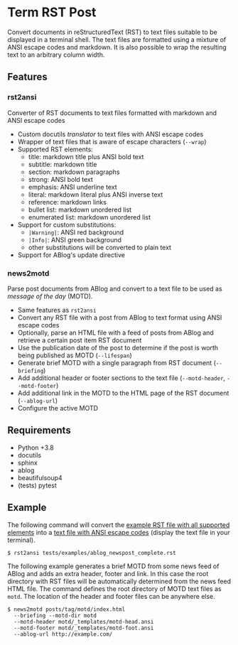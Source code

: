 # Term RST Post

Convert documents in reStructuredText (RST) to text files suitable to be displayed in a terminal shell. The text files are formatted using a mixture of ANSI escape codes and markdown. It is also possible to wrap the resulting text to an arbitrary column width.

## Features

### rst2ansi

Converter of RST documents to text files formatted with markdown and ANSI escape codes

* Custom docutils *translator* to text files with ANSI escape codes
* Wrapper of text files that is aware of escape characters (``--wrap``)
* Supported RST elements:
  * title: markdown title plus ANSI bold text
  * subtitle: markdown title
  * section: markdown paragraphs
  * strong: ANSI bold text
  * emphasis: ANSI underline text
  * literal: markdown literal plus ANSI inverse text
  * reference: markdown links
  * bullet list: markdown unordered list
  * enumerated list: markdown unordered list
* Support for custom substitutions:
  * ``|Warning|``: ANSI red background
  * ``|Info|``: ANSI green background
  * other substitutions will be converted to plain text
* Support for ABlog's update directive

### news2motd

Parse post documents from ABlog and convert to a text file to be used as *message of the day* (MOTD).

* Same features as ``rst2ansi``
* Convert any RST file with a post from ABlog to text format using ANSI escape codes
* Optionally, parse an HTML file with a feed of posts from ABlog and retrieve a certain post item RST document
* Use the publication date of the post to determine if the post is worth being published as MOTD (``--lifespan``)
* Generate brief MOTD with a single paragraph from RST document (``--briefing``)
* Add additional header or footer sections to the text file (``--motd-header``, ``--motd-footer``)
* Add additional link in the MOTD to the HTML page of the RST document (``--ablog-url``)
* Configure the active MOTD

## Requirements

* Python +3.8
* docutils
* sphinx
* ablog
* beautifulsoup4
* (tests) pytest

## Example

The following command will convert the [example RST file with all supported elements](tests/examples/ablog_newspost_complete.rst) into a [text file with ANSI escape codes](tests/references/ablog_newspost_complete.ansi) (display the text file in your terminal).

```
$ rst2ansi tests/examples/ablog_newspost_complete.rst
```

The following example generates a brief MOTD from some news feed of ABlog and adds an extra header, footer and link. In this case the root directory with RST files will be automatically determined from the news feed HTML file. The command defines the root directory of MOTD text files as ``motd``. The location of the header and footer files can be anywhere else.

```
$ news2motd posts/tag/motd/index.html
  --briefing --motd-dir motd
  --motd-header motd/_templates/motd-head.ansi
  --motd-footer motd/_templates/motd-foot.ansi
  --ablog-url http://example.com/
```

